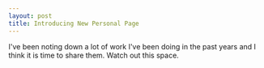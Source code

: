 ```yaml
---
layout: post
title: Introducing New Personal Page
---
```


I've been noting down a lot of work I've been doing in the past years and I
think it is time to share them. Watch out this space.